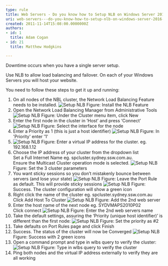 ```yaml
---
type: rule
title: Web Servers - Do you know how to Setup NLB on Windows Server 2016? (aka Network Load Balancing)
uri: web-servers---do-you-know-how-to-setup-nlb-on-windows-server-2016-aka-network-load-balancing
created: 2011-11-14T15:08:00.0000000Z
authors:
- id: 1
  title: Adam Cogan
- id: 21
  title: Matthew Hodgkins

---
```


 
Downtime occurs when you have a single server setup.

Use NLB to allow load balancing and failover. On each of your Windows Servers you will host your website.

You need to follow these steps to get it up and running:

1. On all nodes of the NBL cluster, the Network Load Balancing Feature needs to be installed.
![Setup NLB](/ITAndNetworking/RulesToBetterWindowsServers/PublishingImages/Setup-NLB-1.jpg) Figure: Install the NLB Feature
2. Open the Network Load Balancing Manager from Administrative Tools
![Setup NLB](/ITAndNetworking/RulesToBetterWindowsServers/PublishingImages/Setup-NLB-2.jpg) Figure: Under the Cluster menu item, click New
3. Enter the first node in the cluster in ‘Host’ and press ‘Connect’
![Setup NLB](/ITAndNetworking/RulesToBetterWindowsServers/PublishingImages/Setup-NLB-3.jpg) Figure: Select the interface for the node
4. Enter a Priority as 1 (this is just a host identifier)
![Setup NLB](/ITAndNetworking/RulesToBetterWindowsServers/PublishingImages/Setup-NLB-4.jpg) Figure: In 'Priority' enter '1'
5. ![Setup NLB](/ITAndNetworking/RulesToBetterWindowsServers/PublishingImages/Setup-NLB-5.jpg) Figure: Enter a virtual IP address for the cluster.  eg. 192.168.1.12
6. Choose the IP address of your cluster from the dropdown list <br>Set a Full Internet Name eg.  spcluster.sydney.ssw.com.au. 
<br>Ensure the Multicast Cluster operation mode is selected.
![Setup NLB](/ITAndNetworking/RulesToBetterWindowsServers/PublishingImages/Setup-NLB-6.jpg) Figure: Set the 3 cluster parameters
7. You want sticky sessions so you don’t mistakenly bounce between servers (and lose your state)
![Setup NLB](/ITAndNetworking/RulesToBetterWindowsServers/PublishingImages/Setup-NLB-7.jpg) Figure: Leave the Port Rule as default. This will provide sticky sessions
![Setup NLB](/ITAndNetworking/RulesToBetterWindowsServers/PublishingImages/Setup-NLB-8.jpg) Figure: Success. The cluster configuration will show a green icon
8. Right click the name of the cluster eg. spcluster.sydney.ssw.com.au<br>Click Add Host To Cluster
![Setup NLB](/ITAndNetworking/RulesToBetterWindowsServers/PublishingImages/Setup-NLB-9.jpg) Figure: Add the 2nd web server
9. Enter the host name of the next node eg. SYDVMAPS2010P02
<br>Click connect
![Setup NLB](/ITAndNetworking/RulesToBetterWindowsServers/PublishingImages/Setup-NLB-10.jpg) Figure: Enter the 2nd web servers name
10. Take the default settings, assuring the ‘Priority (unique host identifier)’ is different than the first node:
![Setup NLB](/ITAndNetworking/RulesToBetterWindowsServers/PublishingImages/Setup-NLB-1.jpg) Figure: Set the priority as #2
11. Take defaults on Port Rules page and click Finish
12. Success. The status of the cluster will now be Converged
![Setup NLB](/ITAndNetworking/RulesToBetterWindowsServers/PublishingImages/Setup-NLB-12.jpg) Figure: Success with 2 green icons
13. Open a command prompt and type in wlbs query to verify the cluster:
![Setup NLB](/ITAndNetworking/RulesToBetterWindowsServers/PublishingImages/Setup-NLB-13.jpg) Figure: Type in wlbs query to verify the cluster
14. Ping both nodes and the virtual IP address externally to verify they are all working


